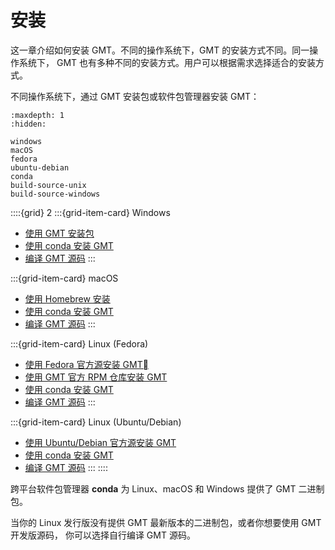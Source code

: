 # 安装

这一章介绍如何安装 GMT。不同的操作系统下，GMT 的安装方式不同。同一操作系统下，
GMT 也有多种不同的安装方式。用户可以根据需求选择适合的安装方式。

不同操作系统下，通过 GMT 安装包或软件包管理器安装 GMT：

```{toctree}
:maxdepth: 1
:hidden:

windows
macOS
fedora
ubuntu-debian
conda
build-source-unix
build-source-windows
```

::::{grid} 2
:::{grid-item-card}  Windows
- [使用 GMT 安装包](windows)
- [使用 conda 安装 GMT](conda)
- [编译 GMT 源码](build-source-windows)
:::

:::{grid-item-card} macOS
- [使用 Homebrew 安装](macOS)
- [使用 conda 安装 GMT](conda)
- [编译 GMT 源码](build-source-unix)
:::

:::{grid-item-card}  Linux (Fedora)
- [使用 Fedora 官方源安装 GMT](fedora)
- [使用 GMT 官方 RPM 仓库安装 GMT](fedora)
- [使用 conda 安装 GMT](conda)
- [编译 GMT 源码](build-source-unix)
:::

:::{grid-item-card} Linux (Ubuntu/Debian)
- [使用 Ubuntu/Debian 官方源安装 GMT](ubuntu-debian)
- [使用 conda 安装 GMT](conda)
- [编译 GMT 源码](build-source-unix)
:::
::::

跨平台软件包管理器 **conda** 为 Linux、macOS 和 Windows 提供了 GMT 二进制包。

当你的 Linux 发行版没有提供 GMT 最新版本的二进制包，或者你想要使用 GMT 开发版源码，
你可以选择自行编译 GMT 源码。